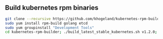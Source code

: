 Build kubernetes rpm binaries
-------------
```bash
git clone --recursive https://github.com/khogeland/kubernetes-rpm-builder
sudo yum install rpm-build golang etcd
sudo yum groupinstall "Development Tools"
cd kubernetes-rpm-builder; ./build_latest_stable_kubernetes.sh v1.2.0;
```
